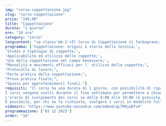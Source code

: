 ```yaml
---
img: "corso-coppettazione.jpg"
slug: "corso-coppettazione"
price: "249,00"
title: "Coppettazione"
durata: "1 giorno"
ore: "10 ore"
category: "corso"
longcontent: "<p class='mb-2'>Il Corso di Coppettazione ti far&agrave; conoscere questa antica tecnica originaria della medicina tradizionale cinese e sempre più apprezzata in occidente, che si basa sull&apos;uso di piccole coppette (di materiali e dimensioni variabili) che vengono applicate con precisione e criterio su determinate zone del corpo, creando un effetto ventosa.</p> <p>Al corso di <b>Coppettazione</b> di Tao - Scuola Nazionale di Massaggio scoprirai come usare al meglio questo strumento:</p> <ul> <li class='my-2'><b>per un beneficio generale:</b> migliora la circolazione e il sistema nervoso autonomo, depura e disintossica l&apos;organismo, rinforza il sistema immunitario;</li> <li><b>per un beneficio locale:</b> allevia il dolore, scioglie le tensioni muscolari, tonifica la pelle e i muscoli.</li> </ul> <p class='my-2'>Imparerai sia la tecnica &apos;statica&apos;, con le coppette fisse sulla pelle, sia la tecnica &apos;dinamica&apos;, con le coppette che scivolano sulla pelle oliata.</p> <p  class='mb-2'>La coppettazione è indicata per trattare le sindromi dolorose e le sindromi depressive con forte ansia, ma anche per mobilizzare i tessuti in caso di immobilizzazione prolungata.</p> <p>La coppettazione si può usare sia nel settore estetico che terapeutico, integrando i trattamenti anticellulite, decontratturanti e del sistema linfatico o fasciale, oltre a offrire numerosi vantaggi nel campo del benessere olistico.</p>"
programma: ['Coppettazione: origini e storia della tecnica;',
'Studio e tipologie di coppette;',
'Applicabilità ed utilizzo delle coppette;',
'Uso della coppettazione nel campo benessere;',
"Manualità e movimenti efficaci per l' utilizzo delle coppette;",
"Protocollo di lavoro;",
"Parte pratica della coppettazione;",
"Prova pratica finale;",
"Spazio per approfondimenti finali."]
requisiti: "Il corso ha una durata di 1 giorno, con possibilità di ripasso dello stesso in modo del tutto gratuito.
I corsi vengono svolti durante il fine settimana per permettere a chiunque, anche a chi ha già un'occupazione, di poter frequentare.
L'orario di svolgimento dei corsi va dalle 9:00 alle 19:00 (è prevista la pausa pranzo).
È possibile, per chi ne fa richiesta, svolgere i corsi in modalità full immersion (modalità consigliata solo a chi ha poco tempo a disposizione ed ha già dimestichezza con le tecniche di massaggio)."
videosrc: "https://www.youtube-nocookie.com/embed/qLTR0jwDfv4"
programmazione: ['03 12 2023']    
order: "16"
---
```


